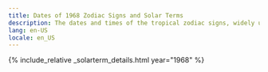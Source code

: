 ```yaml
---
title: Dates of 1968 Zodiac Signs and Solar Terms
description: The dates and times of the tropical zodiac signs, widely used in western astrology, and solar terms of year 1968
lang: en-US
locale: en_US
---
```

{% include_relative _solarterm_details.html year="1968" %}
